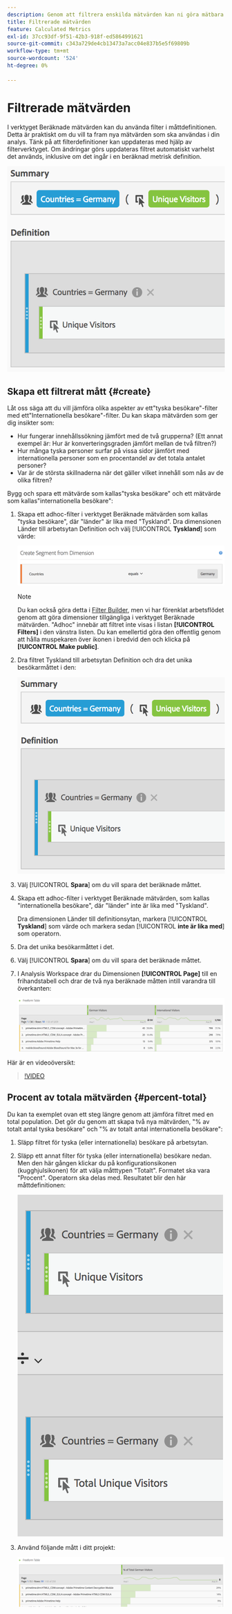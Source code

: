 ```yaml
---
description: Genom att filtrera enskilda mätvärden kan ni göra mätbara jämförelser i samma rapport.
title: Filtrerade mätvärden
feature: Calculated Metrics
exl-id: 37cc93df-9f51-42b3-918f-ed5864991621
source-git-commit: c343a729de4cb13473a7acc04e837b5e5f69809b
workflow-type: tm+mt
source-wordcount: '524'
ht-degree: 0%

---
```


# Filtrerade mätvärden

I verktyget Beräknade mätvärden kan du använda filter i måttdefinitionen. Detta är praktiskt om du vill ta fram nya mätvärden som ska användas i din analys. Tänk på att filterdefinitioner kan uppdateras med hjälp av filterverktyget. Om ändringar görs uppdateras filtret automatiskt varhelst det används, inklusive om det ingår i en beräknad metrisk definition.

![Sammanfattning och definition av filter för länder = Tyskland och unika besökare](assets/german-visitors.png)

## Skapa ett filtrerat mått {#create}

Låt oss säga att du vill jämföra olika aspekter av ett&quot;tyska besökare&quot;-filter med ett&quot;Internationella besökare&quot;-filter. Du kan skapa mätvärden som ger dig insikter som:

* Hur fungerar innehållssökning jämfört med de två grupperna? (Ett annat exempel är: Hur är konverteringsgraden jämfört mellan de två filtren?)
* Hur många tyska personer surfar på vissa sidor jämfört med internationella personer som en procentandel av det totala antalet personer?
* Var är de största skillnaderna när det gäller vilket innehåll som nås av de olika filtren?

Bygg och spara ett mätvärde som kallas&quot;tyska besökare&quot; och ett mätvärde som kallas&quot;internationella besökare&quot;:

1. Skapa ett adhoc-filter i verktyget Beräknade mätvärden som kallas &quot;tyska besökare&quot;, där &quot;länder&quot; är lika med &quot;Tyskland&quot;. Dra dimensionen Länder till arbetsytan Definition och välj [!UICONTROL **Tyskland**] som värde:

   ![Ad hoc-filter som visar länder är lika med Tyskland](assets/segment-from-dimension.png)

   >[!NOTE]
   >
   >Du kan också göra detta i [Filter Builder](/help/components/filters/create-filters.md), men vi har förenklat arbetsflödet genom att göra dimensioner tillgängliga i verktyget Beräknade mätvärden. &quot;Adhoc&quot; innebär att filtret inte visas i listan **[!UICONTROL Filters]** i den vänstra listen. Du kan emellertid göra den offentlig genom att hålla muspekaren över ikonen i bredvid den och klicka på **[!UICONTROL Make public]**.

1. Dra filtret Tyskland till arbetsytan Definition och dra det unika besökarmåttet i den:

   ![Sammanfattning och definition av länder är lika med Tyskland och unika besökare](assets/german-visitors.png)

1. Välj [!UICONTROL **Spara**] om du vill spara det beräknade måttet.

1. Skapa ett adhoc-filter i verktyget Beräknade mätvärden, som kallas &quot;internationella besökare&quot;, där &quot;länder&quot; inte är lika med &quot;Tyskland&quot;.

   Dra dimensionen Länder till definitionsytan, markera [!UICONTROL **Tyskland**] som värde och markera sedan [!UICONTROL **inte är lika med**] som operatorn.

1. Dra det unika besökarmåttet i det.

1. Välj [!UICONTROL **Spara**] om du vill spara det beräknade måttet.

1. I Analysis Workspace drar du Dimensionen **[!UICONTROL Page]** till en frihandstabell och drar de två nya beräknade måtten intill varandra till överkanten:

   ![Frihandstabell som visar siddimensionen för tyska besökare och internationella besökare](assets/workspace-pages.png)

Här är en videoöversikt:

>[!VIDEO](https://video.tv.adobe.com/v/25407/?quality=12)

## Procent av totala mätvärden {#percent-total}

Du kan ta exemplet ovan ett steg längre genom att jämföra filtret med en total population. Det gör du genom att skapa två nya mätvärden, &quot;% av totalt antal tyska besökare&quot; och &quot;% av totalt antal internationella besökare&quot;:

1. Släpp filtret för tyska (eller internationella) besökare på arbetsytan.
1. Släpp ett annat filter för tyska (eller internationella) besökare nedan. Men den här gången klickar du på konfigurationsikonen (kugghjulsikonen) för att välja måtttypen &quot;Totalt&quot;. Formatet ska vara &quot;Procent&quot;. Operatorn ska delas med. Resultatet blir den här måttdefinitionen:

   ![Länder är lika med Tyskland och totalt unika besökare](assets/cm_metric_total.png)

1. Använd följande mått i ditt projekt:

   ![Frihandstabell med sida och % av totalt antal tyska besökare](assets/cm_percent_total.png)

